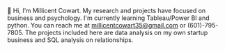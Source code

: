 

👋 Hi, I’m Millicent Cowart.
My research and projects have focused on business and psychology.
I'm currently learning Tableau/Power BI and python.
You can reach me at millicentcowart35@gmail.com or (601)-795-7805.
The projects included here are data analysis on my own startup business and SQL analysis on relationships.

<!---
MillicentCowart/MillicentCowart is a ✨ special ✨ repository because its `README.md` (this file) appears on your GitHub profile.
You can click the Preview link to take a look at your changes.
--->

